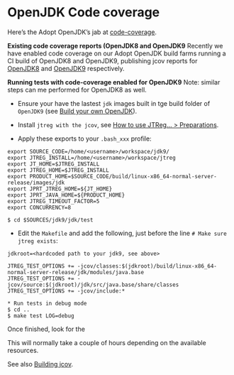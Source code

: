 # OpenJDK Code coverage

Here’s the Adopt OpenJDK’s jab at [code-coverage](https://java.net/projects/adoptopenjdk/pages/Codecoverage).

**Existing code coverage reports (OpenJDK8 and OpenJDK9**
Recently we have enabled code coverage on our Adopt OpenJDK build farms running a CI build of OpenJDK8 and OpenJDK9, publishing jcov reports for [OpenJDK8](https://adopt-openjdk.ci.cloudbees.com/view/OpenJDK/job/openjdk-1.8-linux-x86_64/ws/testoutput/jdk_core/JTreport/jcov/index.html) and [OpenJDK9](https://adopt-openjdk.ci.cloudbees.com/view/OpenJDK/job/openjdk-1.9-linux-x86_64/ws/testoutput/jdk_core/JTreport/jcov/index.html) respectively.

**Running tests with code-coverage enabled for OpenJDK9**
Note: similar steps can me performed for OpenJDK8 as well.

* Ensure your have the lastest ```jdk``` images built in tge build folder of ```OpenJDK9``` (see [Build your own OpenJDK](binaries/build_your_own_openjdk.md)).

* Install ```jtreg with the jcov```, see [How to use JTReg... > Preparations](advanced-steps/preparations.md).

* Apply these exports to your ```.bash_xxx``` profile:

```
export SOURCE_CODE=/home/<username>/workspace/jdk9/
export JTREG_INSTALL=/home/<username>/workspace/jtreg
export JT_HOME=$JTREG_INSTALL
export JTREG_HOME=$JTREG_INSTALL
export PRODUCT_HOME=$SOURCE_CODE/build/linux-x86_64-normal-server-release/images/jdk 
export JPRT_JTREG_HOME=${JT_HOME}
export JPRT_JAVA_HOME=${PRODUCT_HOME}
export JTREG_TIMEOUT_FACTOR=5
export CONCURRENCY=8
```
```
$ cd $SOURCES/jdk9/jdk/test
```

* Edit the ```Makefile``` and add the following, just before the line  ```# Make sure jtreg exists```:

```
jdkroot=<hardcoded path to your jdk9, see above>

JTREG_TEST_OPTIONS += -jcov/classes:$(jdkroot)/build/linux-x86_64-normal-server-release/jdk/modules/java.base
JTREG_TEST_OPTIONS += -jcov/source:$(jdkroot)/jdk/src/java.base/share/classes
JTREG_TEST_OPTIONS += -jcov/include:*
```
```
* Run tests in debug mode
$ cd ..
$ make test LOG=debug
```
Once finished, look for the 


This will normally take a couple of hours depending on the available resources.

See also [Building jcov](building_jcov.md).